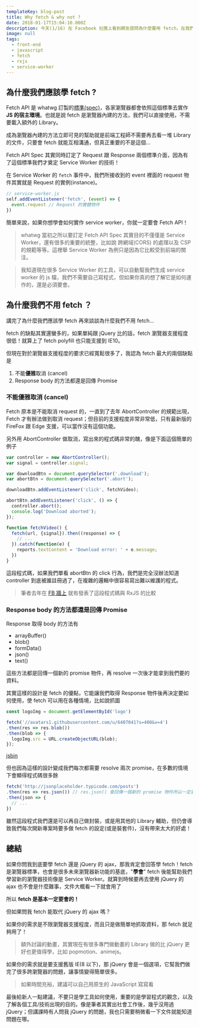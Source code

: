 ```yaml
---
templateKey: blog-post
title: Why fetch & why not ?
date: 2018-01-17T15:04:10.000Z
description: 今天(1/16) 在 Facebook 社團上看到網友提問為什麼要用 fetch，在我們已經有 jQuery ajax 的情況下，fetch 能取代 jQuery 的 ajax 嗎？
image: null
tags:
  - front-end
  - javascript
  - fetch
  - rxjs
  - service-worker
---
```


## 為什麼我們應該學 fetch ?

Fetch API 是 whatwg 訂製的[標準(spec)](https://github.com/whatwg/fetch)，各家瀏覽器都會依照這個標準去實作 **JS 的宿主環境**。也就是說 fetch 是瀏覽器內建的方法，我們可以直接使用，不需要載入額外的 Library。

成為瀏覽器內建的方法立即可見的幫助就是前端工程師不需要再去看一堆 Library 的文件，只要會 fetch 就能互相溝通，但真正重要的不是這個...

Fetch API Spec 其實同時訂定了 Request 跟 Response 兩個標準介面，因為有了這個標準我們才奠定 Service Worker 的技術！

在 Service Worker 的 `fetch` 事件中，我們所接收到的 event 裡面的 request 物件其實就是 Request 的實例(instance)。

```javascript
// service-worker.js
self.addEventListener('fetch', (event) => {
  event.request // Request 的實體物件
})
```

簡單來說，如果你想學會如何實作 service worker，你就一定要會 Fetch API！

> whatwg 當初之所以要訂定 Fetch API Spec 其實目的不僅僅是 Service Worker，還有很多的重要的統整，比如說 跨網域(CORS) 的處理以及 CSP 的規範等等。這裡舉 Service Worker 為例只是因為它比較受到前端的關注。
  
> 我知道現在很多 Service Worker 的工具，可以自動幫我們生成 service worker 的 js 檔，我們不需要自己寫程式，但如果你真的想了解它是如何運作的，還是必須要會。

## 為什麼我們不用 fetch ？

講完了為什麼我們應該學 fetch 再來談談為什麼我們不用 fetch...

fetch 的缺點其實還蠻多的，如果單純跟 jQuery 比的話，fetch 瀏覽器支援程度很低！就算上了 fetch polyfill 也只能支援到 IE10。

但現在對於瀏覽器支援程度的要求已經寬鬆很多了，我認為 fetch 最大的兩個缺點是

1. 不能**優雅**取消 (cancel)
2. Response body 的方法都還是回傳 Promise


### 不能優雅取消 (cancel)

Fetch 原本是不能取消 request 的，一直到了去年 AbortController 的規範出現，Fetch 才有辦法做到取消 request；但目前的支援程度非常非常低，只有最新版的 FireFox 跟 Edge 支援，可以當作沒有這個功能。

另外用 AbortController 做取消，寫出來的程式碼非常的醜，像是下面這個簡單的例子

```javascript
var controller = new AbortController();
var signal = controller.signal;

var downloadBtn = document.querySelector('.download');
var abortBtn = document.querySelector('.abort');

downloadBtn.addEventListener('click', fetchVideo);

abortBtn.addEventListener('click', () => {
  controller.abort();
  console.log('Download aborted');
});

function fetchVideo() {
  fetch(url, {signal}).then((response) => {
    // ...
  }).catch(function(e) {
    reports.textContent = 'Download error: ' + e.message;
  })
}
```

這段程式碼，如果我們單看 abortBtn 的 click 行為，我們是完全沒辦法知道 controller 到底被誰註冊過了，在複雜的邏輯中很容易寫出難以維護的程式。

> 筆者去年在 [FB 牆上](https://www.facebook.com/photo.php?fbid=1957580130925329&set=pb.100000200839145.-2207520000.1516131294.&type=3&theater) 就有發表了這段程式碼與 RxJS 的比較

### Response body 的方法都還是回傳 Promise

Response 取得 body 的方法有

- arrayBuffer()
- blob()
- formData()
- json()
- text()

這些方法都是回傳一個新的 promise 物件，再 resolve 一次後才能拿到我們要的資料。

其實這樣的設計是 fetch 的優點，它能讓我們取得 Response 物件後再決定要如何使用，使 fetch 可以用在各種情境，比如說抓圖

```javascript
const logoImg = document.getElementById('logo')

fetch('//avatars1.githubusercontent.com/u/6407041?s=400&v=4')
.then(res => res.blob())
.then(blob => {
  logoImg.src = URL.createObjectURL(blob);
});
```
[jsbin](https://jsbin.com/hayipasiwi/3/edit?html,js,output)

但也因為這樣的設計變成我們每次都需要 resolve 兩次 promise，在多數的情境下會顯得程式碼很多餘

```javascript
fetch('http://jsonplaceholder.typicode.com/posts')
.then(res => res.json()) // res.json() 會回傳一個新的 promise 物件所以一定要再 then 一次做 resolve
.then(json => {  
  // ...  
})
```

雖然這段程式我們還是可以再自己做封裝，或是用其他的 Library 輔助，但仍會導致我們每次開新專案時要多做 fetch 的設定(或是裝套件)，沒有帶來太大的好處！

## 總結

如果你問我到底要學 fetch 還是 jQuery 的 ajax，那我肯定會回答學 fetch！fetch 是瀏覽器標準，也會是很多未來瀏覽器新功能的基底，"**學會**" fetch 後能幫助我們學習新的瀏覽器技術像是 Service Worker。就算到時候要再去使用 jQuery 的 ajax 也不會是什麼難事，文件大概看一下就會用了

所以 **fetch 是基本一定要會的！**

但如果問我 fetch 能取代 jQuery 的 ajax 嗎？ 

如果你的需求是不限瀏覽器支援程度，而且只是做簡單地抓取資料，那 fetch 就足夠用了！

> 額外討論的動畫，其實現在有很多專門做動畫的 Library 做的比 jQuery 更好也更值得學，比如 popmotion、animejs。

如果你的需求就是要支援舊版 IE(8 以下)，那 jQuery 會是一個選項，它幫我們做完了很多跨瀏覽器的問題，讓事情變得簡單很多。

> 如果時間充裕，建議可以自己用原生的 JavaScript 寫寫看

最後給新人一點建議，不要只是學工具如何使用，重要的是學習程式的觀念，以及了解各個工具/技術出現的目的。像是筆者其實出社會工作後，幾乎沒用過 jQuery；但講課時有人問我 jQuery 的問題，我也只需要稍微看一下文件就能知道問題在哪。